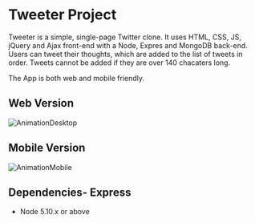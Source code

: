 # Tweeter Project
Tweeter is a simple, single-page Twitter clone. It uses HTML, CSS, JS, jQuery and Ajax front-end with a Node, Expres and MongoDB back-end. Users can tweet their thoughts, which are added to the list of tweets in order. Tweets cannot be added if they are over 140 chacaters long. 

The App is both web and mobile friendly.

## Web Version
![AnimationDesktop](https://user-images.githubusercontent.com/80222250/157595393-7c51d08e-bd96-4151-b718-0920cd30c165.gif)

## Mobile Version
![AnimationMobile](https://user-images.githubusercontent.com/80222250/157595399-f459a39e-9f26-4436-9ef8-6b716aea1fa1.gif)

## Dependencies- Express
- Node 5.10.x or above

<!-- layout: default
 -->
